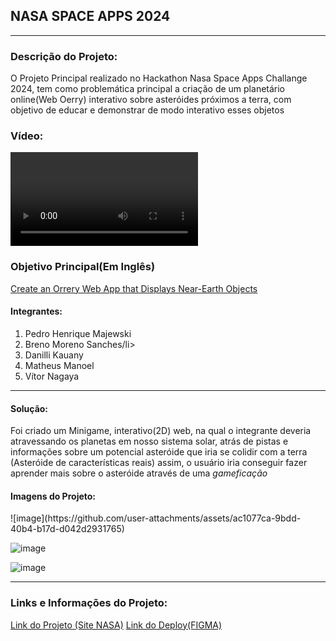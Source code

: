 <h2>NASA SPACE APPS 2024</h2>
<hr/>
<h3>Descrição do Projeto:</h3>
<p>O Projeto Principal realizado no Hackathon Nasa Space Apps Challange 2024, tem como problemática principal a criação de um planetário online(Web Oerry) interativo sobre asteróides próximos a terra, com objetivo de educar
e demonstrar de modo interativo esses objetos</p>
<h3>Vídeo:</h3>
<video href="https://www.youtube.com/watch?v=tBG7mnQ-gtI&feature=youtu.be"></video>
<h3>Objetivo Principal(Em Inglês)</h3>
<a href="https://www.spaceappschallenge.org/nasa-space-apps-2024/challenges/create-an-orrery-web-app-that-displays-near-earth-objects/">Create an Orrery Web App that Displays Near-Earth Objects</a>
<h4>Integrantes:</h4>
<ol>
  <li>Pedro Henrique Majewski</li>
  <li>Breno Moreno Sanches/li>
  <li>Danilli Kauany</li>
  <li>Matheus Manoel</li>
  <li>Vítor Nagaya</li>
</ol>
<hr/>
<h4>Solução:</h4>
<p>Foi criado um Minigame, interativo(2D) web, na qual o integrante deveria atravessando os planetas em nosso sistema solar, atrás de pistas e informações sobre um potencial asteróide que iria se colidir com a terra
(Asteróide de características reais) assim, o usuário iria conseguir fazer aprender mais sobre o asteróide através de uma <i>gameficação</i></p>
<h4>Imagens do Projeto:</h4>
![image](https://github.com/user-attachments/assets/ac1077ca-9bdd-40b4-b17d-d042d2931765)

![image](https://github.com/user-attachments/assets/f7a3899a-104f-4a16-ad76-0f86fde76178)

![image](https://github.com/user-attachments/assets/43e232ed-1606-4e52-b698-d0a1815b81ef)

<hr/>
<h3>Links e Informações do Projeto:</h3>
<a href="https://www.spaceappschallenge.org/nasa-space-apps-2024/find-a-team/ctrlz-voltar-para-terra/?tab=project">Link do Projeto (Site NASA)</a>
<a href="[https://www.spaceappschallenge.org/nasa-space-apps-2024/find-a-team/ctrlz-voltar-para-terra/?tab=project](https://www.figma.com/proto/uqYwuuvyfUqu83JfcTEQUL/Nasa-Space-Apps---Challenge?node-id=1-15&starting-point-node-id=1%3A15)">Link do Deploy(FIGMA)</a>
